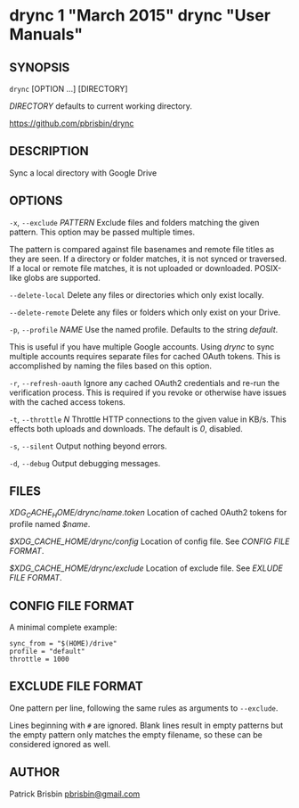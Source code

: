 # drync 1 "March 2015" drync "User Manuals"

## SYNOPSIS

`drync` [OPTION ...] [DIRECTORY]

*DIRECTORY* defaults to current working directory.

https://github.com/pbrisbin/drync

## DESCRIPTION

Sync a local directory with Google Drive

## OPTIONS

`-x`, `--exclude` *PATTERN*
  Exclude files and folders matching the given pattern. This option may be
  passed multiple times.

  The pattern is compared against file basenames and remote file titles as they
  are seen. If a directory or folder matches, it is not synced or traversed. If
  a local or remote file matches, it is not uploaded or downloaded. POSIX-like
  globs are supported.

`--delete-local`
  Delete any files or directories which only exist locally.

`--delete-remote`
  Delete any files or folders which only exist on your Drive.

`-p`, `--profile` *NAME*
  Use the named profile. Defaults to the string *default*.

  This is useful if you have multiple Google accounts. Using *drync* to sync
  multiple accounts requires separate files for cached OAuth tokens. This is
  accomplished by naming the files based on this option.

`-r`, `--refresh-oauth`
  Ignore any cached OAuth2 credentials and re-run the verification process. This
  is required if you revoke or otherwise have issues with the cached access
  tokens.

`-t`, `--throttle` *N*
  Throttle HTTP connections to the given value in KB/s. This effects both
  uploads and downloads. The default is *0*, disabled.

`-s`, `--silent`
  Output nothing beyond errors.

`-d`, `--debug`
  Output debugging messages.

## FILES

*$XDG_CACHE_HOME/drync/$name.token*
  Location of cached OAuth2 tokens for profile named *$name*.

*$XDG_CACHE_HOME/drync/config*
  Location of config file. See *CONFIG FILE FORMAT*.

*$XDG_CACHE_HOME/drync/exclude*
  Location of exclude file. See *EXLUDE FILE FORMAT*.

## CONFIG FILE FORMAT

A minimal complete example:

    sync_from = "$(HOME)/drive"
    profile = "default"
    throttle = 1000

## EXCLUDE FILE FORMAT

One pattern per line, following the same rules as arguments to `--exclude`.

Lines beginning with `#` are ignored. Blank lines result in empty patterns but
the empty pattern only matches the empty filename, so these can be considered
ignored as well.

## AUTHOR

Patrick Brisbin <pbrisbin@gmail.com>
